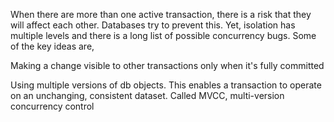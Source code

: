 ---
---
When there are more than one active transaction, there is a risk that they will affect each other. Databases try to prevent this. Yet, isolation has multiple levels and there is a long list of possible concurrency bugs. Some of the key ideas are, 

Making a change visible to other transactions only when it's fully committed 

Using multiple versions of db objects. This enables a transaction to operate on an unchanging, consistent dataset. Called MVCC, multi-version concurrency control 




